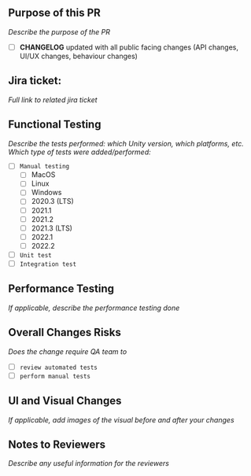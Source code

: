 ## Purpose of this PR
_Describe the purpose of the PR_  
- [ ] **CHANGELOG** updated with all public facing changes (API changes, UI/UX changes, behaviour changes)

## Jira ticket:
_Full link to related jira ticket_

## Functional Testing
_Describe the tests performed: which Unity version, which platforms, etc._
_Which type of tests were added/performed:_
- [ ] `Manual testing`
   - [ ] MacOS
   - [ ] Linux
   - [ ] Windows
   - [ ] 2020.3 (LTS)
   - [ ] 2021.1
   - [ ] 2021.2
   - [ ] 2021.3 (LTS)
   - [ ] 2022.1
   - [ ] 2022.2
- [ ] `Unit test`
- [ ] `Integration test`

## Performance Testing
_If applicable, describe the performance testing done_

## Overall Changes Risks
_Does the change require QA team to_
- [ ] `review automated tests`
- [ ] `perform manual tests`

## UI and Visual Changes
_If applicable, add images of the visual before and after your changes_

## Notes to Reviewers
_Describe any useful information for the reviewers_
